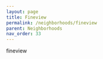 ```yaml
---
layout: page
title: Fineview
permalink: /neighborhoods/fineview
parent: Neighborhoods
nav_order: 33
---
```


fineview